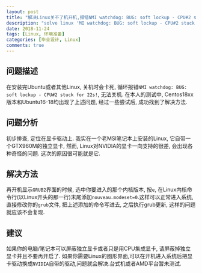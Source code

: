 ```yaml
---
layout: post
title: "解决Linux关不了机开机,报错NMI watchdog: BUG: soft lockup - CPU#2 stuck for 22s的bug"
description: "solve linux 'MI watchdog: BUG: soft lockup - CPU#2 stuck for 22s' bug."
date: 2018-11-24
tags: [Linux, 环境准备]
categories: [毕业设计, Linux]
comments: true
---
```


## 问题描述
在安装完Ubuntu或者其他Linux, 关机时会卡死, 循环报错`NMI watchdog: BUG: soft lockup - CPU#2 stuck for 22s!`, 无法关机. 在本人的测试中, Centos18xx版本和Ubuntu16-18均出现了上述问题, 经过一些尝试后, 成功找到了解决方法.  

## 问题分析
初步排查, 定位在显卡驱动上. 我实在一个老MSI笔记本上安装的Linux, 它自带一个GTX960M的独立显卡, 然而, Linux对NVIDIA的显卡一向支持的很差, 会出现各种奇怪的问题. 这次的原因很可能就是它.   

## 解决方法
再开机显示`GRUB2`界面的时候, 选中你要进入的那个内核版本, 按`e`, 在Linux内核命令行(以Linux开头的那一行)末尾添加`nouveau.modeset=0`.这样可以正常进入系统, 直接修改你的`grub`文件, 把上述添加的命令写进去, 之后执行grub更新, 这样的问题就应该不会复现.  

## 建议
如果你的电脑/笔记本可以屏蔽独立显卡或者只是用CPU集成显卡, 请屏蔽掉独立显卡并且不要再开启了. 如果你需要Linux的图形界面,可以在开机进入系统后把显卡驱动换成`NVIDIA`自带的驱动,问题就会解决.台式机或者AMD平台暂未测试.  